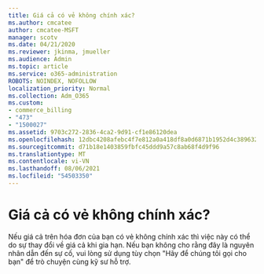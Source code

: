 ```yaml
---
title: Giá cả có vẻ không chính xác?
ms.author: cmcatee
author: cmcatee-MSFT
manager: scotv
ms.date: 04/21/2020
ms.reviewer: jkinma, jmueller
ms.audience: Admin
ms.topic: article
ms.service: o365-administration
ROBOTS: NOINDEX, NOFOLLOW
localization_priority: Normal
ms.collection: Adm_O365
ms.custom:
- commerce_billing
- "473"
- "1500027"
ms.assetid: 9703c272-2836-4ca2-9d91-cf1e86120dea
ms.openlocfilehash: 12dbc4208afebc4f7e812a0a418df8a0d6871b1952d4c3896326c2c1e72deff2
ms.sourcegitcommit: d71b18e1403859fbfc45ddd9a57c8ab68f4d9f96
ms.translationtype: MT
ms.contentlocale: vi-VN
ms.lasthandoff: 08/06/2021
ms.locfileid: "54503350"
---
```

# <a name="price-doesnt-look-correct"></a>Giá cả có vẻ không chính xác?

Nếu giá cả trên hóa đơn của bạn có vẻ không chính xác thì việc này có thể do sự thay đổi về giá cả khi gia hạn. Nếu bạn không cho rằng đây là nguyên nhân dẫn đến sự cố, vui lòng sử dụng tùy chọn "Hãy để chúng tôi gọi cho bạn" để trò chuyện cùng kỹ sư hỗ trợ.